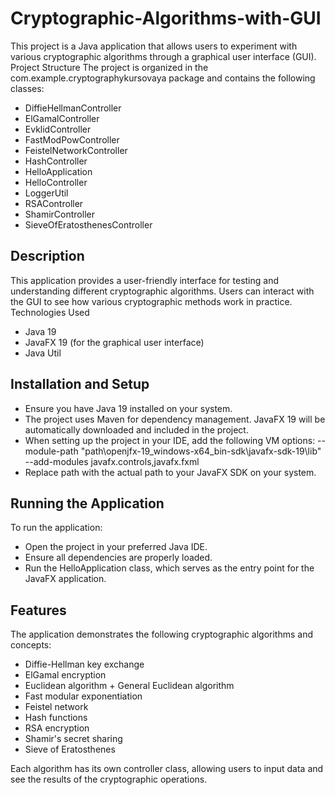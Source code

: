 # Cryptographic-Algorithms-with-GUI

This project is a Java application that allows users to experiment with various cryptographic algorithms through a graphical user interface (GUI).
Project Structure
The project is organized in the com.example.cryptographykursovaya package and contains the following classes:

- DiffieHellmanController
- ElGamalController
- EvklidController
- FastModPowController
- FeistelNetworkController
- HashController
- HelloApplication
- HelloController
- LoggerUtil
- RSAController
- ShamirController
- SieveOfEratosthenesController

## Description
This application provides a user-friendly interface for testing and understanding different cryptographic algorithms. Users can interact with the GUI to see how various cryptographic methods work in practice.
Technologies Used

- Java 19
- JavaFX 19 (for the graphical user interface)
- Java Util

## Installation and Setup

- Ensure you have Java 19 installed on your system.
- The project uses Maven for dependency management. JavaFX 19 will be automatically downloaded and included in the project.
- When setting up the project in your IDE, add the following VM options: --module-path "path\openjfx-19_windows-x64_bin-sdk\javafx-sdk-19\lib" --add-modules javafx.controls,javafx.fxml
- Replace path with the actual path to your JavaFX SDK on your system.

## Running the Application
To run the application:

- Open the project in your preferred Java IDE.
- Ensure all dependencies are properly loaded.
- Run the HelloApplication class, which serves as the entry point for the JavaFX application.

## Features
The application demonstrates the following cryptographic algorithms and concepts:

- Diffie-Hellman key exchange
- ElGamal encryption
- Euclidean algorithm + General Euclidean algorithm
- Fast modular exponentiation
- Feistel network
- Hash functions
- RSA encryption
- Shamir's secret sharing
- Sieve of Eratosthenes

Each algorithm has its own controller class, allowing users to input data and see the results of the cryptographic operations.
